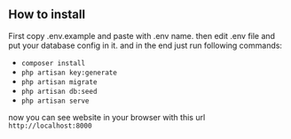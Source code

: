 ## How to install

First copy .env.example and paste with .env name.
then edit .env file and put your database config in it.
and in the end just run following commands:

- `composer install`
- `php artisan key:generate`
- `php artisan migrate`
- `php artisan db:seed`
- `php artisan serve`

now you can see website in your browser with this url
`http://localhost:8000`